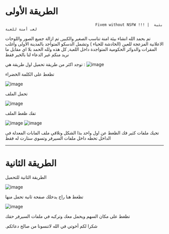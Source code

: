 





# الطريقة الأولى
                                            Fivem without NSFW !!! |  بئية لعب أمنة للعبة
 تم بحمد الله انشاء بيئة امنة تناسب الصغير والكبير, تم ازالة جميع الصور واللوحات الاعلانية المزعجة للعين  (الخادشة للحياء ) وتشمل الدسكو المتواجد بالمدينة 
          الاولى  واغلب المقرات والدوائر الحكومية المتواجدة داخل اللعبة, كل هذه ولله الحمد بلا اي مقابل ما نريد منكم غير الدعاء لنا بالخير فقط



توجد اكثر من طريقة تحميل اول طريقة هي :
![image](https://user-images.githubusercontent.com/108237989/181447618-3fa87ac0-d0ba-4877-a8a1-781d8c8238cc.png)


تظغط على الكلمة الخضراء  


![image](https://user-images.githubusercontent.com/108237989/181447852-762fde43-bebe-472f-be3b-dd1e03da1a7f.png)

تحمل الملف



![image](https://user-images.githubusercontent.com/108237989/181448297-ec95e883-de40-4edb-80b5-d038888a72a9.png)

تفك ظغط الملف

![image](https://user-images.githubusercontent.com/108237989/181450889-5c209a5b-2c0c-4061-8ba7-3be6f5c49a38.png)
![image](https://user-images.githubusercontent.com/108237989/181451232-a9e122dc-f180-457f-8735-f3cebcf38ffe.png)

تجيك ملفات كثير فك الظغط عن اول واحد بذا الشكل وتلاقي ملف المابات المعدلة في الداخل تحطه داخل ملفات السيرفر وتسوي ستارت له فقط















---------------------------------------------------------------




# الطريقة الثانية



















الطريقة الثانية للتحميل 


![image](https://user-images.githubusercontent.com/108237989/181451565-ab6ace73-add5-4803-b11e-7bfe1ca07da7.png)

تظغط هنا راح يدخلك صفحة ثانية تحمل منها  


![image](https://user-images.githubusercontent.com/108237989/181451744-8f938630-f1d8-43a4-813a-2d8c3501eb52.png)

تظغط على مكان السهم ويحمل معك وتركبه في ملفات السيرفر حقك



.شكرا لكم أخوتي في الله لاتنسونا من صالح دعائكم

